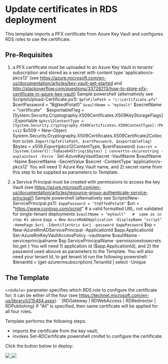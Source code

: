# Update certificates in RDS deployment

This template imports a PFX certificate from Azure Key Vault and configures RDS roles to use the certificate.

## Pre-Requisites

1. a PFX  certificate must be uploaded to an Azure Key Vault in tenants' subscription  and stored as a secret with content type 'application/x-pkcs12'
(see https://azure.microsoft.com/en-us/documentation/articles/key-vault-get-started and http://stackoverflow.com/questions/33728213/how-to-store-pfx-certificate-in-azure-key-vault)
Sample powershell (alternatively see Scripts\Upload-Certificate.ps1):
` $pfxFilePath = "c:\certificate.pfx"
` $certPassword = "B@kedPotat0"
` $vaultName = "myVault"
` $secretName = "certificate"
`
` $exportableFlag = [System.Security.Cryptography.X509Certificates.X509KeyStorageFlags]::Exportable
` $pkcs12ContentType = [System.Security.Cryptography.X509Certificates.X509ContentType]::Pkcs12
` $x509 = New-Object System.Security.Cryptography.X509Certificates.X509Certificate2Collection
` $x509.Import($pfxFilePath, $certPassword, $exportableFlag)
` $bytes = $x509.Export($pkcs12ContentType, $certPassword)
` $secret = [System.Convert]::ToBase64String($bytes) | convertto-securestring -asplaintext -Force
`
` Set-AzureKeyVaultSecret -VaultName $vaultName -Name $secretName -SecretValue $secret -ContentType 'application/x-pkcs12'
You will need 1) Azure Key Vault name, and 2) secret name from this step to be supplied as parameters to Template.

2. a Service Principal must be created with permissions to access the key Vault
(see https://azure.microsoft.com/en-us/documentation/articles/resource-group-authenticate-service-principal/)
Sample powershell (alternatively see Scripts\New-ServicePrincipal.ps1):
` $appPassword = "St@ffedPotat0"
` $uri = "https://www.contoso.com/script"   #  a valid formatted URL, not validated for single-tenant deployments
` $vaultName = "myVault"   #  same as in step #1 above
`
` $app = New-AzureRmADApplication -DisplayName "script" -HomePage $uri -IdentifierUris $uri -password $appPassword
` $sp = New-AzureRmADServicePrincipal -ApplicationId $app.ApplicationId
`
` Set-AzureRmKeyVaultAccessPolicy -vaultname $vaultName -serviceprincipalname $sp.ServicePrincipalName -permissionstosecrets list,get
}
You will need 1) application id ($app.ApplicationId), and 2) the password used abouve as parameters to the Template.  You will also need your tenant Id, to get tenant Id run the following powershell:
` $tenantId = (get-azurermsubscription).TenantId | select -Unique

## The Template

`<rdsRole>` parameter specifies which RDS role to configure the certificate for; it can be either of the four (see https://technet.microsoft.com/en-us/library/jj215464.aspx):
` {RDGateway | RDWebAccess | RDRedirector | RDPublishing}
If "All" is specified, then same certificate will be applied for all four roles.

Template performs the following steps:
+ imports the certificate from the key vault;
+ invokes Set-RDCertificate powershell cmdlet to configure the certificate.


Click the button below to deploy:

<a href="https://portal.azure.com/#create/Microsoft.Template/uri/https%3A%2F%2Fraw.githubusercontent.com%2Fmmarch%2Fazure-quickstart-templates%2Fmaster%2Frds-update-certificate%2Fazuredeploy.json" target="_blank">
    <img src="http://azuredeploy.net/deploybutton.png"/>
</a>
<a href="http://armviz.io/#/?load=https%3A%2F%2Fraw.githubusercontent.com%2Fmmarch%2Fazure-quickstart-templates%2Fmaster%2Frds-update-certificate%2Fazuredeploy.json" target="_blank">
    <img src="http://armviz.io/visualizebutton.png"/>
</a>
